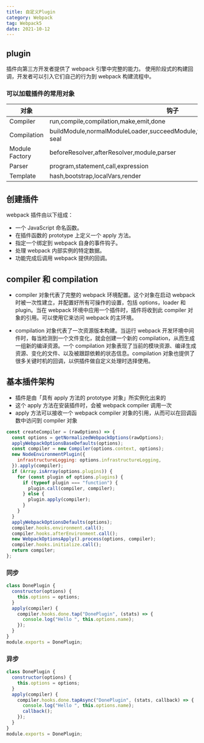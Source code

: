 ```yaml
---
title: 自定义Plugin
category: Webpack
tag: Webpack5
date: 2021-10-12
---
```


## plugin

插件向第三方开发者提供了 webpack 引擎中完整的能力。
使用阶段式的构建回调，开发者可以引入它们自己的行为到 webpack 构建流程中。

### 可以加载插件的常用对象

| 对象           | 钩子                                                                                |
| -------------- | ----------------------------------------------------------------------------------- |
| Compiler       | run,compile,compilation,make,emit,done                                              |
| Compilation    | buildModule,normalModuleLoader,succeedModule,finishModules,seal,optimize,after-seal |
| Module Factory | beforeResolver,afterResolver,module,parser                                          |
| Parser         | program,statement,call,expression                                                   |
| Template       | hash,bootstrap,localVars,render                                                     |

## 创建插件

webpack 插件由以下组成：

- 一个 JavaScript 命名函数。
- 在插件函数的 prototype 上定义一个 apply 方法。
- 指定一个绑定到 webpack 自身的事件钩子。
- 处理 webpack 内部实例的特定数据。
- 功能完成后调用 webpack 提供的回调。

## compiler 和 compilation

- compiler 对象代表了完整的 webpack 环境配置。这个对象在启动 webpack 时被一次性建立，并配置好所有可操作的设置，包括 options，loader 和 plugin。当在 webpack 环境中应用一个插件时，插件将收到此 compiler 对象的引用。可以使用它来访问 webpack 的主环境。

- compilation 对象代表了一次资源版本构建。当运行 webpack 开发环境中间件时，每当检测到一个文件变化，就会创建一个新的 compilation，从而生成一组新的编译资源。一个 compilation 对象表现了当前的模块资源、编译生成资源、变化的文件、以及被跟踪依赖的状态信息。compilation 对象也提供了很多关键时机的回调，以供插件做自定义处理时选择使用。

## 基本插件架构

- 插件是由「具有 apply 方法的 prototype 对象」所实例化出来的
- 这个 apply 方法在安装插件时，会被 webpack compiler 调用一次
- apply 方法可以接收一个 webpack compiler 对象的引用，从而可以在回调函数中访问到 compiler 对象

```js
const createCompiler = (rawOptions) => {
  const options = getNormalizedWebpackOptions(rawOptions);
  applyWebpackOptionsBaseDefaults(options);
  const compiler = new Compiler(options.context, options);
  new NodeEnvironmentPlugin({
    infrastructureLogging: options.infrastructureLogging,
  }).apply(compiler);
  if (Array.isArray(options.plugins)) {
    for (const plugin of options.plugins) {
      if (typeof plugin === "function") {
        plugin.call(compiler, compiler);
      } else {
        plugin.apply(compiler);
      }
    }
  }
  applyWebpackOptionsDefaults(options);
  compiler.hooks.environment.call();
  compiler.hooks.afterEnvironment.call();
  new WebpackOptionsApply().process(options, compiler);
  compiler.hooks.initialize.call();
  return compiler;
};
```

### 同步

```js
class DonePlugin {
  constructor(options) {
    this.options = options;
  }
  apply(compiler) {
    compiler.hooks.done.tap("DonePlugin", (stats) => {
      console.log("Hello ", this.options.name);
    });
  }
}
module.exports = DonePlugin;
```

### 异步

```js
class DonePlugin {
  constructor(options) {
    this.options = options;
  }
  apply(compiler) {
    compiler.hooks.done.tapAsync("DonePlugin", (stats, callback) => {
      console.log("Hello ", this.options.name);
      callback();
    });
  }
}
module.exports = DonePlugin;
```
